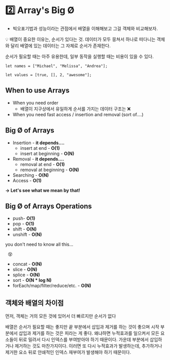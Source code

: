 # 2️⃣ Array's Big Ø

- 빅오표기법과 성능이라는 관점에서 배열을 이해해보고 그걸 객체와 비교해보자.

<aside>
💡 배열이 중요한 이유는, 순서가 있다는 것. 데이터가 모두 뭉쳐서 하나로 떠다니는 객체와 달리 배열에 있는 데이터는 그 자체로 순서가 존재한다.

순서가 필요할 때는 아주 유용한데, 일부 동작을 실행할 때는 비용이 있을 수 있다.

</aside>

```tsx
let names = ["Michael", "Melissa", "Andrea"];

let values = [true, [], 2, "awesome"];
```

## When to use Arrays

- When you need order
    - 배열이 지구상에서 유일하게 순서를 가지는 데이터 구조는 ❌
- When you need fast access / insertion and removal (sort of....)

## Big Ø of Arrays

- Insertion - **it depends....**
    - insert at end - **O(1)**
    - insert at beginning - **O(N)**
- Removal - **it depends....**
    - removal at end - **O(1)**
    - removal at beginning - **O(N)**
- Searching - **O(N)**
- Access - **O(1)**

**→ Let's see what we mean by that!**

## Big Ø of Arrays Operations

- push- **O(1)**
- pop - **O(1)**
- shift - **O(N)**
- unshift - **O(N)**

you don't need to know all this...

                       😵

- concat - **O(N)**
- slice - **O(N)**
- splice - **O(N)**
- sort - **O(N * log N)**
- forEach/map/filter/reduce/etc. - **O(N)**

## 객체와 배열의 차이점

먼저, 객체는 거의 모든 것에 있어서 더 빠르지만 순서가 없다

배열은 순서가 필요할 때는 좋지만 끝 부분에서 삽입과 제거를 하는 것이 좋으며 시작 부분에서 삽입과 제거를 하는 것은 피라는 게 좋다. 왜냐하면 누적효과를 일으켜서 모든 요소들이 뒤로 밀려서 다시 인덱스를 부여받아야 하기 때문이다. 가운데 부분에서 삽입하거나 제거하는 것도 마찬가지이다. 이러면 또 다시 누적효과가 발생하는데, 추가하거나 제거한 요소 뒤로 얀쇄적인 인덱스 재부여가 발생해야 하기 때문이다.
